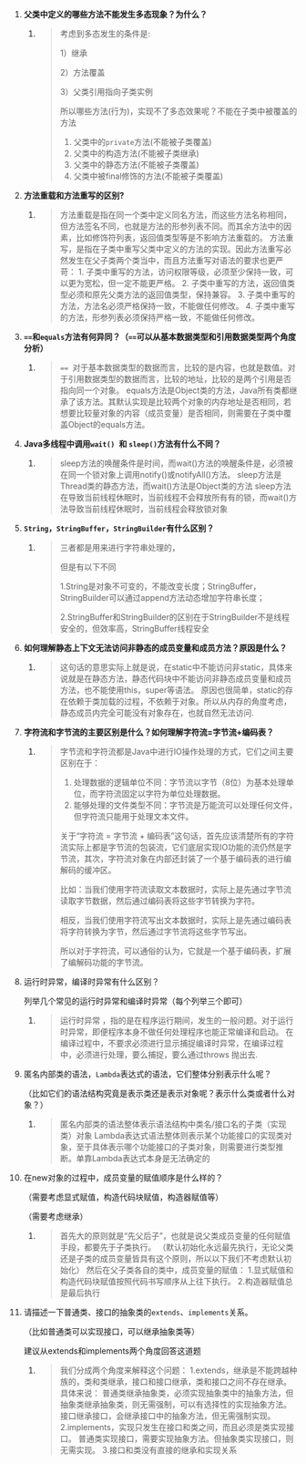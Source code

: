 1. **父类中定义的哪些方法不能发生多态现象？为什么？**

   1. >考虑到多态发生的条件是:
      >
      >1）继承
      >
      >2）方法覆盖
      >
      >3）父类引用指向子类实例
      >
      >所以哪些方法(行为)，实现不了多态效果呢？不能在子类中被覆盖的方法
      >
      >1. 父类中的`private`方法(不能被子类覆盖)
      >2. 父类中的构造方法(不能被子类继承)
      >3. 父类中的静态方法(不能被子类覆盖)
      >4. 父类中被final修饰的方法(不能被子类覆盖)
      >
   
2. **方法重载和方法重写的区别?**

   1. >方法重载是指在同一个类中定义同名方法，而这些方法名称相同，但方法签名不同，也就是方法的形参列表不同。而其余方法中的因素，比如修饰符列表，返回值类型等是不影响方法重载的。 方法重写，是指在子类中重写父类中定义的方法的实现。因此方法重写必然发生在父子类两个类当中，而且方法重写对语法的要求也更严苛： 1. 子类中重写的方法，访问权限等级，必须至少保持一致，可以更为宽松，但一定不能更严格。 2. 子类中重写的方法，返回值类型必须和原先父类方法的返回值类型，保持兼容。 3. 子类中重写的方法，方法名必须严格保持一致，不能做任何修改。 4. 子类中重写的方法，形参列表必须保持严格一致，不能做任何修改。

3. **`==`和`equals`方法有何异同？（`==`可以从基本数据类型和引用数据类型两个角度分析）**

   1. > `== `对于基本数据类型的数据而言，比较的是内容，也就是数值。对于引用数据类型的数据而言，比较的地址，比较的是两个引用是否指向同一个对象。 equals方法是Object类的方法，Java所有类都继承了该方法。其默认实现是比较两个对象的内存地址是否相同，若想要比较量对象的内容（成员变量）是否相同，则需要在子类中覆盖Object的equals方法。

4. **Java多线程中调用`wait() `和 `sleep()`方法有什么不同？**

   1. > sleep方法的唤醒条件是时间，而wait()方法的唤醒条件是，必须被在同一个锁对象上调用notify()或notifyAll()方法。 sleep方法是Thread类的静态方法，而wait()方法是Object类的方法 sleep方法在导致当前线程休眠时，当前线程不会释放所有有的锁，而wait()方法导致当前线程休眠时，当前线程会释放锁对象

5. **`String`，`StringBuffer`，`StringBuilder`有什么区别？**

   1. >三者都是用来进行字符串处理的，
      >
      >但是有以下不同
      >
      >1.String是对象不可变的，不能改变长度；StringBuffer，StringBuilder可以通过append方法动态增加字符串长度；
      >
      >2.StringBuffer和StringBuilder的区别在于StringBuilder不是线程安全的，但效率高，StringBuffer线程安全

6. **如何理解静态上下文无法访问非静态的成员变量和成员方法？原因是什么？**

   1. > 这句话的意思实际上就是说，在static中不能访问非static，具体来说就是在静态方法，静态代码块中不能访问非静态成员变量和成员方法，也不能使用this，super等语法。 原因也很简单，static的存在依赖于类加载的过程，不依赖于对象。所以从内存的角度考虑，静态成员内完全可能没有对象存在，也就自然无法访问.

7. **字符流和字节流的主要区别是什么？如何理解字符流=字节流+编码表？**

   1. >字节流和字符流都是Java中进行IO操作处理的方式，它们之间主要区别在于：
      >
      >1. 处理数据的逻辑单位不同：字节流以字节（8位）为基本处理单位，而字符流固定以字符为单位处理数据。
      >2. 能够处理的文件类型不同：字节流是万能流可以处理任何文件，但字符流只能用于处理文本文件。
      >
      >关于“字符流 = 字节流 + 编码表”这句话，首先应该清楚所有的字符流实际上都是字节流的包装流，它们底层实现IO功能的流仍然是字节流，其次，字符流对象在内部还封装了一个基于编码表的进行编解码的缓冲区。
      >
      >比如：当我们使用字符流读取文本数据时，实际上是先通过字节流读取字节数据，然后通过编码表将这些字节转换为字符。
      >
      >相反，当我们使用字符流写出文本数据时，实际上是先通过编码表将字符转换为字节，然后通过字节流将这些字节写出。
      >
      >所以对于字符流，可以通俗的认为，它就是一个基于编码表，扩展了编解码功能的字节流。

8. 运行时异常，编译时异常有什么区别？

   列举几个常见的运行时异常和编译时异常（每个列举三个即可）

   1. > 运行时异常 ，指的是在程序运行期间，发生的一般问题。对于运行时异常，即便程序本身不做任何处理程序也能正常编译和启动。 在编译过程中，不要求必须进行显示捕捉编译时异常，在编译过程中，必须进行处理，要么捕捉，要么通过throws 抛出去.

9. 匿名内部类的语法，`Lambda`表达式的语法，它们整体分别表示什么呢？

   （比如它们的语法结构究竟是表示类还是表示对象呢？表示什么类或者什么对象？）

   1. > 匿名内部类的语法整体表示语法结构中类名/接口名的子类（实现类）对象 Lambda表达式语法整体则表示某个功能接口的实现类对象，至于具体表示哪个功能接口的子类对象，则需要进行类型推断。单靠Lambda表达式本身是无法确定的

10. 在new对象的过程中，成员变量的赋值顺序是什么样的？

    （需要考虑显式赋值，构造代码块赋值，构造器赋值等）

    （需要考虑继承）

    1. > 首先大的原则就是“先父后子”，也就是说父类成员变量的任何赋值手段，都要先于子类执行。 （默认初始化永远最先执行，无论父类还是子类的成员变量皆具有这个原则，所以以下我们不考虑默认初始化） 然后在父子类各自的类中，成员变量的赋值： 1.显式赋值和构造代码块赋值按照代码书写顺序从上往下执行。 2.构造器赋值总是最后执行

11. 请描述一下普通类、接口的抽象类的`extends`、`implements`关系。

    （比如普通类可以实现接口，可以继承抽象类等）

    建议从extends和implements两个角度回答这道题

    1. > 我们分成两个角度来解释这个问题： 1.extends，继承是不能跨越种族的，类和类继承，接口和接口继承，类和接口之间不存在继承。 具体来说： 普通类继承抽象类，必须实现抽象类中的抽象方法，但抽象类继承抽象类，则无需强制，可以有选择性的实现抽象方法。 接口继承接口，会继承接口中的抽象方法，但无需强制实现。 2.implements，实现只发生在接口和类之间，而且必须是类实现接口。 普通类实现接口，需要实现抽象方法。但抽象类实现接口，则无需实现。 3.接口和类没有直接的继承和实现关系